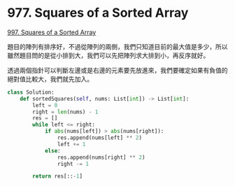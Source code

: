 # 977. Squares of a Sorted Array

[997. Squares of a Sorted Array](https://leetcode.com/problems/squares-of-a-sorted-array/)

題目的陣列有排序好，不過從陣列的兩側，我們只知道目前的最大值是多少，所以雖然題目問的是從小排到大，我們可以先把陣列求大排到小，再反序就好。

透過兩個指針可以判斷左邊或是右邊的元素要先放進來，我們要確定如果有負值的絕對值比較大，我們就先加入。

```python
class Solution:
    def sortedSquares(self, nums: List[int]) -> List[int]:
        left = 0
        right = len(nums) - 1
        res = []
        while left <= right:
            if abs(nums[left]) > abs(nums[right]):
                res.append(nums[left] ** 2)
                left += 1
            else:
                res.append(nums[right] ** 2)
                right -= 1

        return res[::-1]
```

